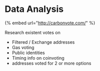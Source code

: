 # Data Analysis

{% embed url="http://carbonvote.com/" %}

Research existent  votes on

* Filtered / Exchange addresses
* Gas voting
* Public identities
* Timing info on coinvoting
* addresses voted for 2 or more options

